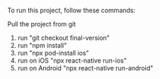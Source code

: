 To run this project, follow these commands:

Pull the project from git
 1. run "git checkout final-version"
 2. run "npm install"
 3. run "npx pod-install ios"
 4. run on iOS "npx react-native run-ios"
 5. run on Android "npx react-native run-android"
